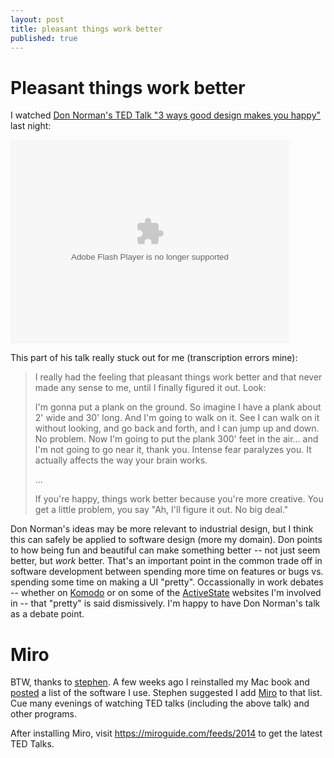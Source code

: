 ```yaml
---
layout: post
title: pleasant things work better
published: true
---
```


# Pleasant things work better

I watched [Don Norman's TED Talk "3 ways good design makes you
happy"](http://www.ted.com/index.php/talks/don_norman_on_design_and_emotion.html)
last night:

<object width="446" height="326"><param name="movie" value="http://video.ted.com/assets/player/swf/EmbedPlayer.swf"></param><param name="allowFullScreen" value="true" /><param name="wmode" value="transparent"></param><param name="bgColor" value="#ffffff"></param> <param name="flashvars" value="vu=http://video.ted.com/talks/embed/DonNorman_2003-embed_high.flv&su=http://images.ted.com/images/ted/tedindex/embed-posters/DonNorman-2003.embed_thumbnail.jpg&vw=432&vh=240&ap=0&ti=480" /><embed src="http://video.ted.com/assets/player/swf/EmbedPlayer.swf" pluginspace="http://www.macromedia.com/go/getflashplayer" type="application/x-shockwave-flash" wmode="transparent" bgColor="#ffffff" width="446" height="326" allowFullScreen="true" flashvars="vu=http://video.ted.com/talks/embed/DonNorman_2003-embed_high.flv&su=http://images.ted.com/images/ted/tedindex/embed-posters/DonNorman-2003.embed_thumbnail.jpg&vw=432&vh=240&ap=0&ti=480"></embed></object>

This part of his talk really stuck out for me (transcription errors mine):

> I really had the feeling that pleasant things work better and that never made
> any sense to me, until I finally figured it out. Look:
> 
> I'm gonna put a plank on the ground. So imagine I have a plank about 2' wide
> and 30' long. And I'm going to walk on it. See I can walk on it without
> looking, and go back and forth, and I can jump up and down. No problem. Now I'm
> going to put the plank 300' feet in the air... and I'm not going to go near it,
> thank you. Intense fear paralyzes you. It actually affects the way your brain
> works.
>
> ...
> 
> If you're happy, things work better because you're more creative. You get a
> little problem, you say "Ah, I'll figure it out. No big deal."

Don Norman's ideas may be more relevant to industrial design, but I think this
can safely be applied to software design (more my domain). Don points to how
being fun and beautiful can make something better -- not just seem better, but
*work* better. That's an important point in the common trade off in software
development between spending more time on features or bugs vs. spending some
time on making a UI "pretty". Occassionally in work debates -- whether on
[Komodo](http://www.activestate.com/komodo/) or on some of the
[ActiveState](http://www.activestate.com/) websites I'm involved in -- that
"pretty" is said dismissively. I'm happy to have Don Norman's talk as a debate
point.


# Miro

BTW, thanks to
[stephen](http://trentm.com/blog/archives/2009/04/24/re-installing-mac-os-x-software-i-use/#comment-2533).
A few weeks ago I reinstalled my Mac book and
[posted](http://trentm.com/blog/archives/2009/04/24/re-installing-mac-os-x-software-i-use/)
a list of the software I use. Stephen suggested I add
[Miro](http://www.getmiro.com/) to that list. Cue many evenings of watching TED
talks (including the above talk) and other programs.

After installing Miro, visit <https://miroguide.com/feeds/2014> to get the latest TED Talks.



